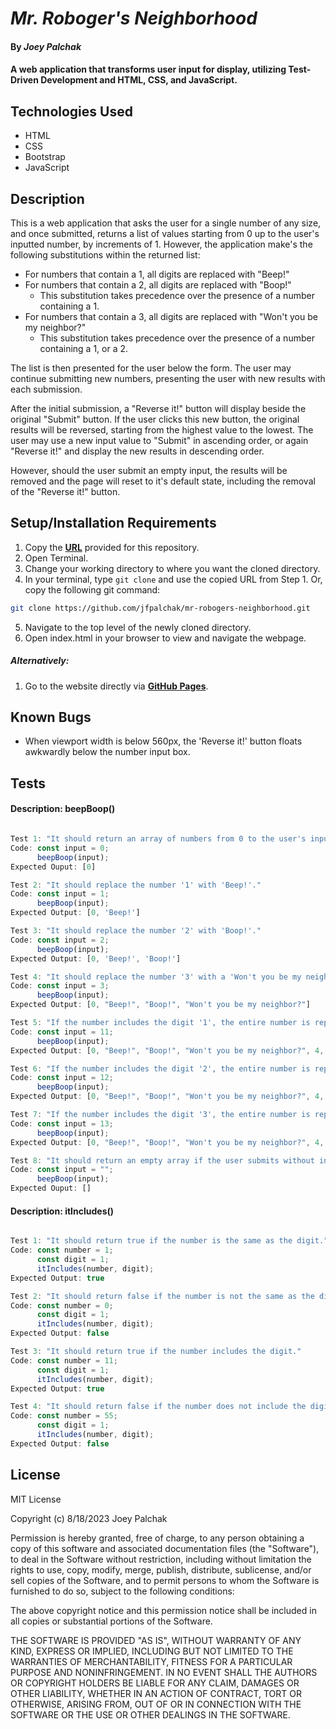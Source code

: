# _Mr. Roboger's Neighborhood_

#### By _**Joey Palchak**_

#### A web application that transforms user input for display, utilizing Test-Driven Development and HTML, CSS, and JavaScript.

## Technologies Used

* HTML
* CSS
* Bootstrap
* JavaScript

## Description

This is a web application that asks the user for a single number of any size, and once submitted, returns a list of values starting from 0 up to the user's inputted number, by increments of 1. However, the application make's the following substitutions within the returned list:

* For numbers that contain a 1, all digits are replaced with "Beep!"
* For numbers that contain a 2, all digits are replaced with "Boop!"
    * This substitution takes precedence over the presence of a number containing a 1.
* For numbers that contain a 3, all digits are replaced with "Won't you be my neighbor?"
    * This substitution takes precedence over the presence of a number containing a 1, or a 2.

The list is then presented for the user below the form. The user may continue submitting new numbers, presenting the user with new results with each submission. 

After the initial submission, a "Reverse it!" button will display beside the original "Submit" button. If the user clicks this new button, the original results will be reversed, starting from the highest value to the lowest. The user may use a new input value to "Submit" in ascending order, or again "Reverse it!" and display the new results in descending order.

However, should the user submit an empty input, the results will be removed and the page will reset to it's default state, including the removal of the "Reverse it!" button.

## Setup/Installation Requirements

1. Copy the **[URL](https://github.com/jfpalchak/mr-robogers-neighborhood.git)** provided for this repository.
2. Open Terminal.
3. Change your working directory to where you want the cloned directory.
4. In your terminal, type `git clone` and use the copied URL from Step 1. Or, copy the following git command:
```bash
git clone https://github.com/jfpalchak/mr-robogers-neighborhood.git
```
5. Navigate to the top level of the newly cloned directory.
6. Open index.html in your browser to view and navigate the webpage.

##### _Alternatively:_

1. Go to the website directly via **[GitHub Pages](https://jfpalchak.github.io/mr-robogers-neighborhood/)**.

## Known Bugs

* When viewport width is below 560px, the 'Reverse it!' button floats awkwardly below the number input box.

## Tests

#### **Description:** beepBoop()
```javascript

Test 1: "It should return an array of numbers from 0 to the user's inputted number."
Code: const input = 0;
      beepBoop(input);
Expected Ouput: [0]

Test 2: "It should replace the number '1' with 'Beep!'."
Code: const input = 1;
      beepBoop(input);
Expected Output: [0, 'Beep!']

Test 3: "It should replace the number '2' with 'Boop!'."
Code: const input = 2;
      beepBoop(input);
Expected Output: [0, 'Beep!', 'Boop!']

Test 4: "It should replace the number '3' with a 'Won't you be my neighbor?'."
Code: const input = 3;
      beepBoop(input);
Expected Output: [0, "Beep!", "Boop!", "Won't you be my neighbor?"]

Test 5: "If the number includes the digit '1', the entire number is replaced with 'Beep!'."
Code: const input = 11;
      beepBoop(input);
Expected Output: [0, "Beep!", "Boop!", "Won't you be my neighbor?", 4, 5, 6, 7, 8, 9, "Beep!", "Beep!"]

Test 6: "If the number includes the digit '2', the entire number is replaced with 'Boop!' - even if the number also includes the digit '1'."
Code: const input = 12;
      beepBoop(input);
Expected Output: [0, "Beep!", "Boop!", "Won't you be my neighbor?", 4, 5, 6, 7, 8, 9, "Beep!", "Beep!", "Boop!"]

Test 7: "If the number includes the digit '3', the entire number is replaced with 'Won't you be my neighbor?' - even if the number also includes the digit '1', or digit '2'."
Code: const input = 13;
      beepBoop(input);
Expected Output: [0, "Beep!", "Boop!", "Won't you be my neighbor?", 4, 5, 6, 7, 8, 9, "Beep!", "Beep!", "Boop!", "Won't you be my neighbor?"]

Test 8: "It should return an empty array if the user submits without inputting any number."
Code: const input = "";
      beepBoop(input);
Expected Ouput: []

```

#### **Description:** itIncludes()
```javascript

Test 1: "It should return true if the number is the same as the digit."
Code: const number = 1;
      const digit = 1;
      itIncludes(number, digit);
Expected Output: true

Test 2: "It should return false if the number is not the same as the digit."
Code: const number = 0;
      const digit = 1;
      itIncludes(number, digit);
Expected Output: false

Test 3: "It should return true if the number includes the digit."
Code: const number = 11;
      const digit = 1;
      itIncludes(number, digit);
Expected Output: true

Test 4: "It should return false if the number does not include the digit."
Code: const number = 55;
      const digit = 1;
      itIncludes(number, digit);
Expected Output: false

```

## License

MIT License

Copyright (c) 8/18/2023 Joey Palchak

Permission is hereby granted, free of charge, to any person obtaining a copy of this software and associated documentation files (the "Software"), to deal in the Software without restriction, including without limitation the rights to use, copy, modify, merge, publish, distribute, sublicense, and/or sell copies of the Software, and to permit persons to whom the Software is furnished to do so, subject to the following conditions:  

The above copyright notice and this permission notice shall be included in all copies or substantial portions of the Software.  

THE SOFTWARE IS PROVIDED "AS IS", WITHOUT WARRANTY OF ANY KIND, EXPRESS OR IMPLIED, INCLUDING BUT NOT LIMITED TO THE WARRANTIES OF MERCHANTABILITY, FITNESS FOR A PARTICULAR PURPOSE AND NONINFRINGEMENT. IN NO EVENT SHALL THE AUTHORS OR COPYRIGHT HOLDERS BE LIABLE FOR ANY CLAIM, DAMAGES OR OTHER LIABILITY, WHETHER IN AN ACTION OF CONTRACT, TORT OR OTHERWISE, ARISING FROM, OUT OF OR IN CONNECTION WITH THE SOFTWARE OR THE USE OR OTHER DEALINGS IN THE SOFTWARE.